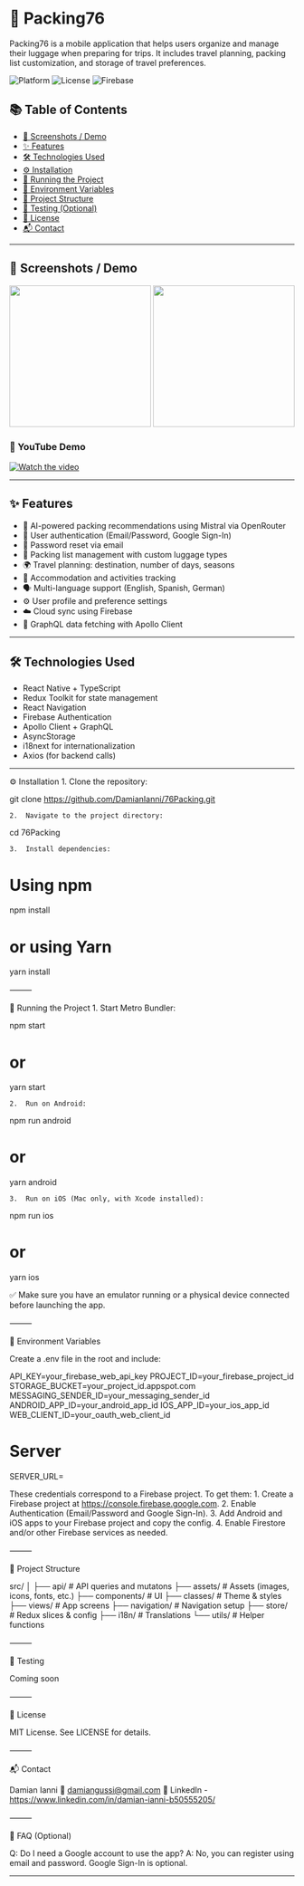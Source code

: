# 🎒 Packing76

Packing76 is a mobile application that helps users organize and manage their luggage when preparing for trips. It includes travel planning, packing list customization, and storage of travel preferences.

![Platform](https://img.shields.io/badge/platform-React%20Native-blue)
![License](https://img.shields.io/github/license/DamianIanni/76Packing)
![Firebase](https://img.shields.io/badge/backend-Firebase-orange)

## 📚 Table of Contents

- [📱 Screenshots / Demo](#-screenshots--demo)
- [✨ Features](#-features)
- [🛠️ Technologies Used](#-technologies-used)
- [⚙️ Installation](#️-installation)
- [🚀 Running the Project](#-running-the-project)
- [🔐 Environment Variables](#-environment-variables)
- [📁 Project Structure](#-project-structure)
- [🧪 Testing (Optional)](#-testing-optional)
- [📄 License](#-license)
- [📬 Contact](#-contact)

---

## 📱 Screenshots / Demo

<img src="screenshots/home.png" width="250" /> <img src="screenshots/luggage.png" width="250" />

### 🎥 YouTube Demo

[![Watch the video](https://img.youtube.com/vi/YOUR_VIDEO_ID/0.jpg)](https://www.youtube.com/watch?v=YOUR_VIDEO_ID)

---

## ✨ Features

- 🤖 AI-powered packing recommendations using Mistral via OpenRouter
- 🔐 User authentication (Email/Password, Google Sign-In)
- 🔁 Password reset via email
- 🧳 Packing list management with custom luggage types
- 🌍 Travel planning: destination, number of days, seasons
- 🛌 Accommodation and activities tracking
- 🗣️ Multi-language support (English, Spanish, German)
- ⚙️ User profile and preference settings
- ☁️ Cloud sync using Firebase
- 🔎 GraphQL data fetching with Apollo Client

---

## 🛠️ Technologies Used

- React Native + TypeScript
- Redux Toolkit for state management
- React Navigation
- Firebase Authentication
- Apollo Client + GraphQL
- AsyncStorage
- i18next for internationalization
- Axios (for backend calls)

---

⚙️ Installation 1. Clone the repository:

git clone https://github.com/DamianIanni/76Packing.git

    2.	Navigate to the project directory:

cd 76Packing

    3.	Install dependencies:

# Using npm

npm install

# or using Yarn

yarn install

⸻

🚀 Running the Project 1. Start Metro Bundler:

npm start

# or

yarn start

    2.	Run on Android:

npm run android

# or

yarn android

    3.	Run on iOS (Mac only, with Xcode installed):

npm run ios

# or

yarn ios

✅ Make sure you have an emulator running or a physical device connected before launching the app.

⸻

🔐 Environment Variables

Create a .env file in the root and include:

API_KEY=your_firebase_web_api_key
PROJECT_ID=your_firebase_project_id
STORAGE_BUCKET=your_project_id.appspot.com
MESSAGING_SENDER_ID=your_messaging_sender_id
ANDROID_APP_ID=your_android_app_id
IOS_APP_ID=your_ios_app_id
WEB_CLIENT_ID=your_oauth_web_client_id

# Server

SERVER_URL=

These credentials correspond to a Firebase project.
To get them: 1. Create a Firebase project at https://console.firebase.google.com. 2. Enable Authentication (Email/Password and Google Sign-In). 3. Add Android and iOS apps to your Firebase project and copy the config. 4. Enable Firestore and/or other Firebase services as needed.

⸻

📁 Project Structure

src/
│
├── api/ # API queries and mutatons
├── assets/ # Assets (images, icons, fonts, etc.)
├── components/ # UI
├── classes/ # Theme & styles
├── views/ # App screens
├── navigation/ # Navigation setup
├── store/ # Redux slices & config
├── i18n/ # Translations
└── utils/ # Helper functions

⸻

🧪 Testing

Coming soon

⸻

📄 License

MIT License. See LICENSE for details.

⸻

📬 Contact

Damian Ianni
📧 damiangussi@gmail.com
🔗 LinkedIn - https://www.linkedin.com/in/damian-ianni-b50555205/

⸻

🧩 FAQ (Optional)

Q: Do I need a Google account to use the app?
A: No, you can register using email and password. Google Sign-In is optional.

---

```

```
